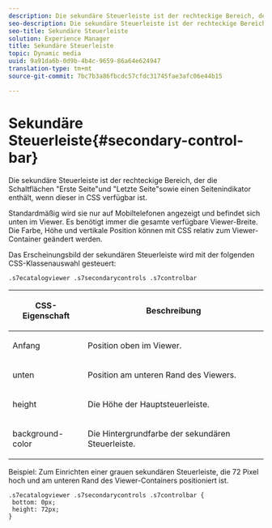 ```yaml
---
description: Die sekundäre Steuerleiste ist der rechteckige Bereich, der die Schaltflächen "Erste Seite"und "Letzte Seite"sowie einen Seitenindikator enthält, wenn dieser in CSS verfügbar ist.
seo-description: Die sekundäre Steuerleiste ist der rechteckige Bereich, der die Schaltflächen "Erste Seite"und "Letzte Seite"sowie einen Seitenindikator enthält, wenn dieser in CSS verfügbar ist.
seo-title: Sekundäre Steuerleiste
solution: Experience Manager
title: Sekundäre Steuerleiste
topic: Dynamic media
uuid: 9a91da6b-0d9b-4b4c-9659-86a64e624947
translation-type: tm+mt
source-git-commit: 7bc7b3a86fbcdc57cfdc31745fae3afc06e44b15

---
```



# Sekundäre Steuerleiste{#secondary-control-bar}

Die sekundäre Steuerleiste ist der rechteckige Bereich, der die Schaltflächen &quot;Erste Seite&quot;und &quot;Letzte Seite&quot;sowie einen Seitenindikator enthält, wenn dieser in CSS verfügbar ist.

Standardmäßig wird sie nur auf Mobiltelefonen angezeigt und befindet sich unten im Viewer. Es benötigt immer die gesamte verfügbare Viewer-Breite. Die Farbe, Höhe und vertikale Position können mit CSS relativ zum Viewer-Container geändert werden.

Das Erscheinungsbild der sekundären Steuerleiste wird mit der folgenden CSS-Klassenauswahl gesteuert:

`.s7ecatalogviewer .s7secondarycontrols .s7controlbar`

<table id="table_2C8D322F57114A72B43053CB4539C65C"> 
 <thead> 
  <tr> 
   <th colname="col1" class="entry"> <p> CSS-Eigenschaft </p> </th> 
   <th colname="col2" class="entry"> <p>Beschreibung </p> </th> 
  </tr> 
 </thead>
 <tbody> 
  <tr> 
   <td colname="col1"> <p> <span class="codeph"> Anfang </span> </p> </td> 
   <td colname="col2"> <p>Position oben im Viewer. </p> </td> 
  </tr> 
  <tr> 
   <td colname="col1"> <p> <span class="codeph"> unten </span> </p> </td> 
   <td colname="col2"> <p>Position am unteren Rand des Viewers. </p> </td> 
  </tr> 
  <tr> 
   <td colname="col1"> <p> <span class="codeph"> height </span> </p> </td> 
   <td colname="col2"> <p>Die Höhe der Hauptsteuerleiste. </p> </td> 
  </tr> 
  <tr> 
   <td colname="col1"> <p> <span class="codeph"> background-color </span> </p> </td> 
   <td colname="col2"> <p>Die Hintergrundfarbe der sekundären Steuerleiste. </p> </td> 
  </tr> 
 </tbody> 
</table>

Beispiel: Zum Einrichten einer grauen sekundären Steuerleiste, die 72 Pixel hoch und am unteren Rand des Viewer-Containers positioniert ist.

```
.s7ecatalogviewer .s7secondarycontrols .s7controlbar {  
 bottom: 0px; 
 height: 72px; 
}
```

